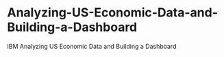 # Analyzing-US-Economic-Data-and-Building-a-Dashboard
IBM Analyzing US Economic Data and Building a Dashboard
